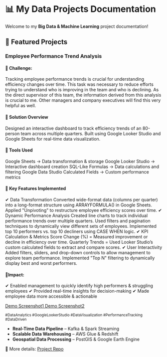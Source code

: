 # 📊 My Data Projects Documentation

Welcome to my **Big Data & Machine Learning** project documentation!

## 🚀 Featured Projects

### Employee Performance Trend Analysis

#### 🚀 Challenge: 
Tracking employee performance trends is crucial for understanding efficiency changes over time. This task was necessary to reduce efforts trying to understand who is improving in the team and who is declining. As the direct supervisor of this team, the information derived from this analysis is crucial to me. Other managers and company executives will find this very helpful as well. 

#### 🚀 Solution Overview
Designed an interactive dashboard to track efficiency trends of an 80-person team across multiple quarters.
Built using Google Looker Studio and Google Sheets for real-time data visualization.

#### 🚀 Tools Used
Google Sheets → Data transformation & storage
Google Looker Studio → Interactive dashboard creation
SQL-Like Formulas → Data calculations and filtering
Google Data Studio Calculated Fields → Custom performance metrics

#### 🚀 Key Features Implemented

✔ Data Transformation
Converted wide-format data (columns per quarter) into a long-format structure using ARRAYFORMULA() in Google Sheets.
Applied "Unpivoting" to restructure employee efficiency scores over time.
✔ Dynamic Performance Analysis
Created line charts to track individual performance trends over multiple quarters.
Used filters and pagination techniques to dynamically view different sets of employees.
Implemented top 10 performers vs. top 10 decliners using CASE WHEN logic.
✔ KPI Calculation & Metrics
Score Change (%) = Measured improvement or decline in efficiency over time.
Quarterly Trends = Used Looker Studio’s custom calculated fields to extract and compare scores.
✔ User Interactivity
Added filters, sliders, and drop-down controls to allow management to explore team performance.
Implemented "Top N" filtering to dynamically display best and worst performers.

#### 🚀Impact:
✔ Enabled management to quickly identify high performers & struggling employees
✔ Provided real-time insights for decision-making
✔ Made employee data more accessible & actionable

<a href=" https://prnt.sc/ZrI4UiON5i7v">Demo Screenshot1 </a>  <a href="  https://prnt.sc/BjL3Y3BHvhYJ">Demo Screenshot2 </a> 

<small> #DataAnalytics #GoogleLookerStudio #DataVisualization #PerformanceTracking #DataDriven </small>


- **Real-Time Data Pipeline** – Kafka & Spark Streaming  
- **Scalable Data Warehousing** – AWS Glue & Redshift  
- **Geospatial Data Processing** – PostGIS & Google Earth Engine  

📌 More details: [Project Repo](https://github.com/yourusername/my-data-project)

